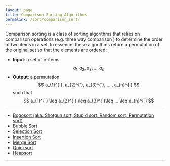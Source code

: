 ```yaml
---
layout: page
title: Comparison Sorting Algorithms
permalink: /sort/comparison_sort/
---
```


Comparison sorting is a class of sorting algorithms that relies on comparison operations (e.g. three way comparison ) to determine the order of two items in a set. In essence, these algorithms return a permutation of the original set so that the elements are ordered:
  * **Input**: a set of n-items: $$ a_1, a_2, a_3, ... , a_n $$
  * **Output**: a permutation: $$ a_{1}^{`}, a_{2}^{`}, a_{3}^{`}, ... , a_{n}^{`} $$ such that $$ a_{1}^{`} \leq a_{2}^{`} \leq a_{3}^{`}\leq ... \leq a_{n}^{`} $$
  
 <hr style="height:1px; border:none; color:#ccc; background-color:#ccc;">

  * <a href="/sort/comparison_sort/bogosort/"> Bogosort (aka. Shotgun sort, Stupid sort, Random sort, Permutation sort) </a>
  * <a href="/sort/comparison_sort/bubble_sort/"> Bubble Sort </a>
  * <a href="/sort/comparison_sort/selection_sort/"> Selection Sort </a>
  * <a href="/sort/comparison_sort/insertsion_sort/"> Insertion Sort </a>
  * <a href="/sort/comparison_sort/merge_sort/"> Merge Sort </a>
  * <a href="/sort/comparison_sort/quick_sort/"> Quicksort </a>
  * <a href="/sort/comparison_sort/heap_sort/"> Heapsort </a>

---
